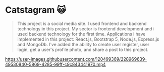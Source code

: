 # Catstagram :smiley_cat:
> This project is a social media site. I used frontend and backend technology in this project. My sector is frontend development and i used backend technology for the first time. Applications i have implemented in this project: React.js, Bootstrap 5, Node.js, Express.js and MongoDb. I've added the ability to create user register, user login, get a user's profile photo, and share a post to this project.

https://user-images.githubusercontent.com/120499369/228969639-49530840-5869-4285-99ff-c9c843441970.mp4

